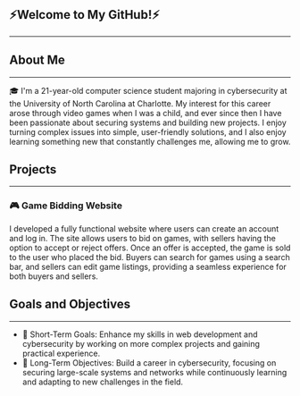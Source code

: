 ## ⚡Welcome to My GitHub!⚡
_______________________________________________________________________________________________________________________________________________________________________________________________________________________________________________________________________________
## About Me
_________________________________________________________________________________________________________________________________________________________________________________________________________________________________________________________________________________
🎓 I'm a 21-year-old computer science student majoring in cybersecurity at the University of North Carolina at Charlotte. My interest for this career arose through video games when I was a child, and ever since then I have been passionate about securing systems and building new projects. I enjoy turning complex issues into simple, user-friendly solutions, and I also enjoy learning something new that constantly challenges me, allowing me to grow.

## Projects
_________________________________________________________________________________________________________________________________________________________________________________________________________________________________________________________________________________
### 🎮 Game Bidding Website
I developed a fully functional website where users can create an account and log in. The site allows users to bid on games, with sellers having the option to accept or reject offers. Once an offer is accepted, the game is sold to the user who placed the bid. Buyers can search for games using a search bar, and sellers can edit game listings, providing a seamless experience for both buyers and sellers.

## Goals and Objectives
_________________________________________________________________________________________________________________________________________________________________________________________________________________________________________________________________________________
- 🔧 Short-Term Goals: Enhance my skills in web development and cybersecurity by working on more complex projects and gaining practical experience.<br>
- 🚀 Long-Term Objectives: Build a career in cybersecurity, focusing on securing large-scale systems and networks while continuously learning and adapting to new challenges in the field.

<!--
**nathanwince/nathanwince** is a ✨ _special_ ✨ repository because its `README.md` (this file) appears on your GitHub profile.

Here are some ideas to get you started:

- 🔭 I’m currently working on ...
- 🌱 I’m currently learning ...
- 👯 I’m looking to collaborate on ...
- 🤔 I’m looking for help with ...
- 💬 Ask me about ...
- 📫 How to reach me: ...
- 😄 Pronouns: ...
- ⚡ Fun fact: ...
-->
